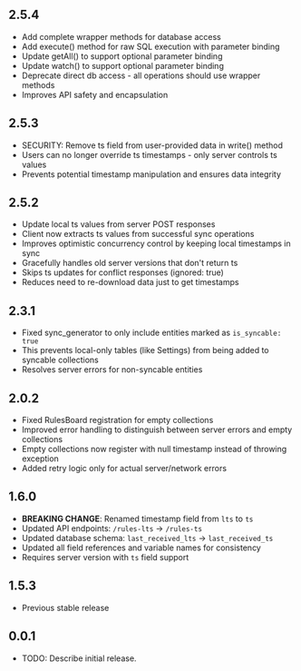 ## 2.5.4

* Add complete wrapper methods for database access
* Add execute() method for raw SQL execution with parameter binding
* Update getAll() to support optional parameter binding
* Update watch() to support optional parameter binding
* Deprecate direct db access - all operations should use wrapper methods
* Improves API safety and encapsulation

## 2.5.3

* SECURITY: Remove ts field from user-provided data in write() method
* Users can no longer override ts timestamps - only server controls ts values
* Prevents potential timestamp manipulation and ensures data integrity

## 2.5.2

* Update local ts values from server POST responses
* Client now extracts ts values from successful sync operations
* Improves optimistic concurrency control by keeping local timestamps in sync
* Gracefully handles old server versions that don't return ts
* Skips ts updates for conflict responses (ignored: true)
* Reduces need to re-download data just to get timestamps

## 2.3.1

* Fixed sync_generator to only include entities marked as `is_syncable: true`
* This prevents local-only tables (like Settings) from being added to syncable collections
* Resolves server errors for non-syncable entities

## 2.0.2

* Fixed RulesBoard registration for empty collections
* Improved error handling to distinguish between server errors and empty collections
* Empty collections now register with null timestamp instead of throwing exception
* Added retry logic only for actual server/network errors

## 1.6.0

* **BREAKING CHANGE**: Renamed timestamp field from `lts` to `ts`
* Updated API endpoints: `/rules-lts` → `/rules-ts`
* Updated database schema: `last_received_lts` → `last_received_ts`
* Updated all field references and variable names for consistency
* Requires server version with `ts` field support

## 1.5.3

* Previous stable release

## 0.0.1

* TODO: Describe initial release.
